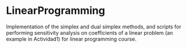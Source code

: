 # LinearProgramming

Implementation of the simplex and dual simplex methods, and scripts for performing sensitivity analysis on coefficients of a linear problem (an example in Actividad1) for linear programming course.
